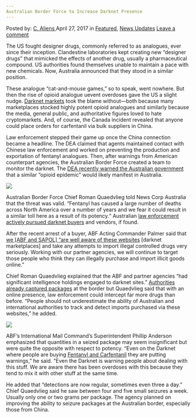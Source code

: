 ```yaml
---
Australian Border Force to Increase Darknet Presence
---
```

<article class="post-listing post-19418 post type-post status-publish format-standard has-post-thumbnail hentry  tag-australian tag-border tag-darknet tag-force tag-increase tag-presence">
    <div class="post-inner">
        <span>Posted by: <a href="https://www.deepdotweb.com/author/caliens/" title="">C. Aliens </a></span>
    <span>April 27, 2017</span>
    <span>in <a href="https://www.deepdotweb.com/category/deepdot-news/" rel="category tag">Featured</a>, <a href="https://www.deepdotweb.com/category/news-updates/" rel="category tag">News Updates</a></span>
    <span><a href="https://www.deepdotweb.com/2017/04/27/australian-border-force-increase-darknet-presence/#respond">Leave a comment</a></span>
    </p>
    <div class="clear"></div>
    <div class="entry">
    <p>The US fought designer drugs, commonly referred to as analogues, ever since their inception. Clandestine laboratories kept creating new “designer drugs” that mimicked the effects of another drug, usually a pharmaceutical compound. US authorities found themselves unable to maintain a pace with new chemicals. Now, Australia announced that they stood in a similar position.</p>
    <p>These analogue “cat-and-mouse games,” so to speak, went nowhere. But then the rise of opioid analogue uevent overdoses gave the US a slight nudge. <a href="https://www.deepdotweb.com/tag/darknet/">Darknet markets</a> took the blame without—both because many marketplaces stocked highly potent opioid analogues and similarly because the media, general public, and authoritative figures loved to hate cryptomarkets. And, of course, the Canada incident revealed that anyone could place orders for carfentanil via bulk suppliers in China.</p>
    <p>Law enforcement stepped their game up once the China connection became a headline. The DEA claimed that agents maintained contact with Chinese law enforcement and worked on preventing the production and exportation of fentanyl analogues. Then, after warnings from American counterpart agencies, the Australian Border Force created a team to monitor the darknet. The <a href="http://www.perthnow.com.au/lifestyle/health/rise-in-dark-web-drugs-sparks-fears-in-australia-of-an-likely-epidemic/news-story/abee4b066d99b3f2a68265de388e7c1d">DEA recently warned the Australian government</a> that a similar “opioid epidemic” would likely manifest in Australia.</p>
    <p><img class="wp-image-19423 aligncenter" src="https://www.deepdotweb.com/wp-content/uploads/2017/04/word-image-105.png" srcset="https://www.deepdotweb.com/wp-content/uploads/2017/04/word-image-105.png 1024w, https://www.deepdotweb.com/wp-content/uploads/2017/04/word-image-105-300x155.png 300w" sizes="(max-width: 1024px) 100vw, 1024px" /></p>
    <p>Australian Border Force Chief Roman Quaedvlieg told News Corp Australia that the threat was valid. “Fentanyl has caused a large number of deaths across North America over a number of years and we fear it could result in a similar toll here as a result of its potency.“ Australian <a href="http://newsroom.border.gov.au/releases/man-arrested-for-importing-drugs-via-the-dark-net">law enforcement actively pursued darknet buyers</a> and vendors, if found.</p>
    <p>After the recent arrest of a buyer, ABF Acting Commander Palmer said that <a href="https://www.deepdotweb.com/2017/02/17/australian-border-force-busts-darknet-drug-buyer-importation-distribution/">we [ABF and SAPOL] “are well aware of these websites</a> [darknet marketplaces] and take any attempts to import illegal controlled drugs very seriously. Working with our partner agencies, we will continue to target those people who think they can illegally purchase and import illicit goods online.”</p>
    <p>Chief Roman Quaedvlieg explained that the ABF and partner agencies “had significant intelligence holdings engaged to darknet sites.” <a href="https://www.deepdotweb.com/tag/hyperion/">Authorities already captured packages</a> at the border but Quaedvlieg said that with an online presence, law enforcement could intercept far more drugs than before. “People should not underestimate the ability of Australian and international authorities to track and detect imports purchased via these websites,” he added.</p>
    <p><img class="wp-image-19424 aligncenter" src="https://www.deepdotweb.com/wp-content/uploads/2017/04/word-image-106.png" srcset="https://www.deepdotweb.com/wp-content/uploads/2017/04/word-image-106.png 680w, https://www.deepdotweb.com/wp-content/uploads/2017/04/word-image-106-300x180.png 300w" sizes="(max-width: 680px) 100vw, 680px" /></p>
    <p>ABF’s International Mail Command’s Superintendent Phillip Anderson emphasized that quantities in a seized package may seem insignificant but were quite the opposite with respect to potency. “Even on the Darknet where people are buying <a href="https://www.deepdotweb.com/tag/drugs/">Fentanyl and Carfentanil</a> they are putting warnings,” he said. “Even the Darknet is warning people about dealing with this stuff. We are aware there has been overdoses with this because they tend to mix it with other stuff at the same time.</p>
    <p>He added that “detections are now regular, sometimes even three a day.” Chief Quaedvlieg said he saw between four and five small seizures a week. Usually only one or two grams per package. The agency planned on improving the ability to seizure packages at the Australian border, especially those from China.</p>
    </div>
    <span style="display:none"><a href="https://www.deepdotweb.com/tag/australian/" rel="tag">australian</a> <a href="https://www.deepdotweb.com/tag/border/" rel="tag">border</a> <a href="https://www.deepdotweb.com/tag/darknet/" rel="tag">darknet</a> <a href="https://www.deepdotweb.com/tag/force/" rel="tag">force</a> <a href="https://www.deepdotweb.com/tag/increase/" rel="tag">increase</a> <a href="https://www.deepdotweb.com/tag/presence/" rel="tag">presence</a></span> <span style="display:none" class="updated">2017-04-27</span>
    <div style="display:none" class="vcard author" itemprop="author" itemscope itemtype="http://schema.org/Person"><strong class="fn" itemprop="name"><a href="https://www.deepdotweb.com/author/caliens/" title="Posts by C. Aliens" rel="author">C. Aliens</a></strong></div>
    </div>
</article>


